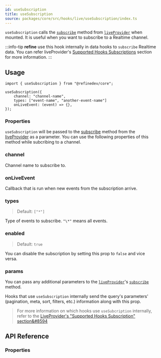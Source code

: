 ```yaml
---
id: useSubscription
title: useSubscription
source: packages/core/src/hooks/live/useSubscription/index.ts
---
```


`useSubscription` calls the [`subscribe`][live-provider-subscribe] method from [`liveProvider`][live-provider] when mounted. It is useful when you want to subscribe to a Realtime channel.

:::info-tip
**refine** use this hook internally in data hooks to `subscribe` Realtime data. You can refer liveProvider's [Supported Hooks Subscriptions][supported-hooks-subscription] section for more information.
:::

## Usage

```tsx
import { useSubscription } from "@refinedev/core";

useSubscription({
    channel: "channel-name",
    types: ["event-name", "another-event-name"]
    onLiveEvent: (event) => {},
});

```

### Properties

`useSubscription` will be passed to the [subscribe][live-provider-subscribe] method from the [liveProvider][live-provider] as a parameter. You can use the following properties of this method while subcribing to a channel.

### channel <PropTag required/>

Channel name to subscribe to.

### onLiveEvent <PropTag required/>

Callback that is run when new events from the subscription arrive.

### types

> Default: `["*"]`

Type of events to subscribe. `"\*"` means all events.

### enabled

> Default: `true`

You can disable the subscription by setting this prop to `false` and vice versa.

### params

You can pass any additional parameters to the [`liveProvider`][live-provider]'s [`subscribe`][live-provider-subscribe] method.

Hooks that use `useSubscription` internally send the query's parameters' (pagination, meta, sort, filters, etc.) information along with this prop.

> For more information on which hooks use `useSubcription` internally, refer to the [LiveProvider's "Supported Hooks Subscription" section&#8594][supported-hooks-subscription]

## API Reference

### Properties

<PropsTable module="@refinedev/core/useSubscription"  />

[live-provider]: /docs/api-reference/core/providers/live-provider
[live-provider-subscribe]: /docs/api-reference/core/providers/live-provider/#subscribe
[supported-hooks-subscription]: /docs/api-reference/core/providers/live-provider/#supported-hooks-subscriptions
